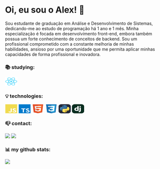# Oi, eu sou o Alex! 🍃
Sou estudante de graduação em Análise e Desenvolvimento de Sistemas, dedicando-me ao estudo de programação há 1 ano e 1 mês. Minha especialização é focada em desenvolvimento front-end, embora também possua um forte conhecimento de conceitos de backend. Sou um profissional comprometido com a constante melhoria de minhas habilidades, ansioso por uma oportunidade que me permita aplicar minhas capacidades de forma profissional e inovadora.

### 📚 studying:
<div style="display: inline_block">
  <img align="center" alt="React" height="30" width="40" src="https://raw.githubusercontent.com/devicons/devicon/master/icons/react/react-original.svg">
</div>

### 💡 technologies:
<div style="display: inline_block">
  <img align="center" alt="Js" height="30" width="40" src="https://raw.githubusercontent.com/devicons/devicon/master/icons/javascript/javascript-plain.svg">
  <img align="center" alt="Ts" height="30" width="40" src="https://raw.githubusercontent.com/devicons/devicon/master/icons/typescript/typescript-plain.svg">
  <img align="center" alt="HTML" height="30" width="40" src="https://raw.githubusercontent.com/devicons/devicon/master/icons/html5/html5-original.svg">
  <img align="center" alt="CSS" height="30" width="40" src="https://raw.githubusercontent.com/devicons/devicon/master/icons/css3/css3-original.svg">
  <img align="center" alt="Python" height="30" width="40" src="https://raw.githubusercontent.com/tandpfun/skill-icons/af89bcc5e478013caaa514c31a3789f25e818193/icons/Python-Dark.svg">
  <img align="center" alt="Django" height="30" width="40" src="https://github.com/tandpfun/skill-icons/raw/main/icons/Django.svg">
</div>

### 📪 contact:
<div>
<a href = "mailto:alexsanderfon2@gmail.com"><img src="https://img.shields.io/badge/-Gmail-%23333?style=for-the-badge&logo=gmail&logoColor=white" target="_blank"></a>
<a href="https://www.linkedin.com/in/alexsanderu" target="_blank"><img src="https://img.shields.io/badge/-LinkedIn-%230077B5?style=for-the-badge&logo=linkedin&logoColor=white" target="_blank"></a> 
</div>

### 📊 my github stats:
![](https://github-readme-stats.vercel.app/api/top-langs/?username=alexsanderu&theme=dark&hide_border=false&include_all_commits=true&count_private=true&layout=compact)

